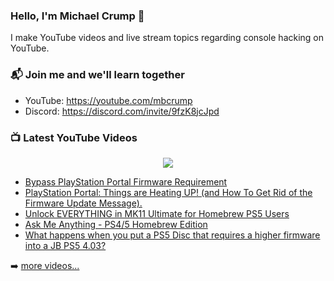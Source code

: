 ### Hello, I'm Michael Crump 👋

I make YouTube videos and live stream topics regarding console hacking on YouTube. 

### 📬 Join me and we'll learn together

- YouTube: https://youtube.com/mbcrump
- Discord: https://discord.com/invite/9fzK8jcJpd

### 📺 Latest YouTube Videos

<div align="center">

[<img src="https://img.shields.io/badge/-Subscribe-red?style=for-the-badge&logo=youtube&logoColor=white"/>](https://www.youtube.com/c/mbcrump?sub_confirmation=1)

</div>

<!-- YOUTUBE:START -->
- [Bypass PlayStation Portal Firmware Requirement](https://www.youtube.com/watch?v=7Dc9k6GGFi8)
- [PlayStation Portal: Things are Heating UP! &lpar;and How To Get Rid of the Firmware Update Message&rpar;.](https://www.youtube.com/watch?v=axmVFuBPxCE)
- [Unlock EVERYTHING in MK11 Ultimate for Homebrew PS5 Users](https://www.youtube.com/watch?v=cNHkBjoqJIE)
- [Ask Me Anything - PS4/5 Homebrew Edition](https://www.youtube.com/watch?v=5nO1I6euEhY)
- [What happens when you put a PS5 Disc that requires a higher firmware into a JB PS5 4.03?](https://www.youtube.com/watch?v=7hBJ4eiwUS0)
<!-- YOUTUBE:END -->

➡️ [more videos...](https://youtube.com/mbcrump)

